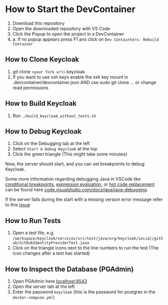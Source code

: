 # How to Start the DevContainer

1. Download this repository
2. Open the downloaded repository with VS Code
3. Click the Popup to open the project in a DevContainer
3. a. If no popup appears press F1 ans click on `Dev Containters: Rebuild Container`



## How to Clone Keycloak
1. git clone `<your fork url>` keycloak
2. If you want to use ssh keys enable the ssh key mount in .devcontainer/devcontainer.json AND use sudo git clone ... or change read permissions

## How to Build Keycloak
1. Run `./build_keycloak_without_tests.sh`

## How to Debug Keycloak
1. Click on the Debugging tab at the left
2. Select `Start & Debug Keycloak` at the top
3. Click the green triangle (This might take some minutes)

Now, the server should start, and you can set breakpoints to debug Keycloak.

Some more information regarding debugging Java in VSCode like [conditional breakpoints](https://code.visualstudio.com/docs/java/java-debugging#_breakpoint-conditional-breakpoint), [expression evaluation](https://code.visualstudio.com/docs/java/java-debugging#_expression-evaluation), or [hot code replacement](https://code.visualstudio.com/docs/java/java-debugging#_hot-code-replace)  can be found here [code.visualstudio.com/docs/java/java-debugging](https://code.visualstudio.com/docs/java/java-debugging)

If the server fails during the start with a missing version error message refer to this [issue](https://github.com/keycloak/keycloak/issues/37740)


## How to Run Tests
1. Open a test file, e.g. `/workspace/keycloak/services/src/test/java/org/keycloak/social/github/GitHubIdentityProviderTest.java`
2. Click on the triangle icons next to the line numbers to run the test (The icon changes after a test has started)

## How to Inspect the Database (PGAdmin)
1. Open PGAdmin here [localhost:8543](http://localhost:8543/)
2. Open the server tab at the left
3. Enter the password `keycloak` (this is the password for postgres in the `docker-compose.yml`)